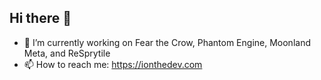 ## Hi there 👋
- 🔭 I’m currently working on Fear the Crow, Phantom Engine, Moonland Meta, and ReSprytile
- 📫 How to reach me: https://ionthedev.com

<!--
**ionthedev/ionthedev** is a ✨ _special_ ✨ repository because its `README.md` (this file) appears on your GitHub profile.

Here are some ideas to get you started:

- 🔭 I’m currently working on ...
- 🌱 I’m currently learning ...
- 👯 I’m looking to collaborate on ...
- 🤔 I’m looking for help with ...
- 💬 Ask me about ...
- 📫 How to reach me: ...
- 😄 Pronouns: ...
- ⚡ Fun fact: ...
-->
